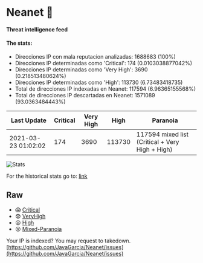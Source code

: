 # Neanet :hocho:
#### Threat intelligence feed
#### The stats:

- Direcciones IP con mala reputacion analizadas: 1688683 (100%)
- Direcciones IP determinadas como 'Critical':  174 (0.0103038877042%)
- Direcciones IP determinadas como 'Very High':  3690 (0.218513480624%)
- Direcciones IP determinadas como 'High':  113730 (6.73483418735)
- Total de direcciones IP indexadas en Neanet:  117594 (6.96365155568%)
- Total de direcciones IP descartadas en Neanet:  1571089 (93.0363484443%)

| Last Update | Critical | Very High | High | Paranoia |
| --- | --- | --- | --- | --- |
| 2021-03-23 01:02:02 | 174 | 3690 | 113730 | 117594 mixed list (Critical + Very High + High)|

![Stats](https://docs.google.com/spreadsheets/d/e/2PACX-1vSnaNMIXVabIpDJjufMlzH7poXnshF3mgd8Is1g9ytUEzVsP5my4Trn8f-xkoLLQ38xpL3HtmUexLo6/pubchart?oid=501124687&format=image)

For the historical stats go to: [link](/stats.csv)
## Raw
- :scream: [Critical](https://raw.githubusercontent.com/JavaGarcia/Neanet/master/blacklists/neanet_critical.txt)
- :fearful: [VeryHigh](https://raw.githubusercontent.com/JavaGarcia/Neanet/master/blacklists/neanet_veryHigh.txtt)
- :frowning: [High](https://raw.githubusercontent.com/JavaGarcia/Neanet/master/blacklists/neanet_high.txt)
- :dizzy_face: [Mixed-Paranoia](https://raw.githubusercontent.com/JavaGarcia/Neanet/master/blacklists/neanet_all.txt)


Your IP is indexed? You may request to takedown. [https://github.com/JavaGarcia/Neanet/issues](https://github.com/JavaGarcia/Neanet/issues)





































































































































































































































































































































































































































































































































































































































































































































































































































































































































































































































































































































































































































































































































































































































































































































































































































































































































































































































































































































































































































































































































































































































































































































































































































































































































































































































































































































































































































































































































































































































































































































































































































































































































































































































































































































































































































































































































































































































































































































































































































































































































































































































































































































































































































































































































































































































































































































































































































































































































































































































































































































































































































































